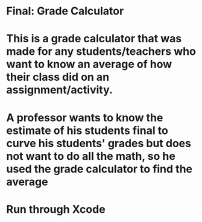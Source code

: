 # Final: Grade Calculator

# This is a grade calculator that was made for any students/teachers who want to know an average of how their class did on an assignment/activity.

# A professor wants to know the estimate of his students final to curve his students' grades but does not want to do all the math, so he used the grade calculator to find the average 

# Run through Xcode
